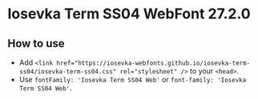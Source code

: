 # Iosevka Term SS04 WebFont 27.2.0

## How to use

- Add `<link href="https://iosevka-webfonts.github.io/iosevka-term-ss04/iosevka-term-ss04.css" rel="stylesheet" />` to your `<head>`.
- Use `fontFamily: 'Iosevka Term SS04 Web'` or `font-family: 'Iosevka Term SS04 Web'`.
